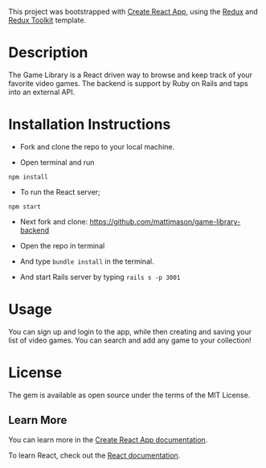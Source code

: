 This project was bootstrapped with [Create React App](https://github.com/facebook/create-react-app), using the [Redux](https://redux.js.org/) and [Redux Toolkit](https://redux-toolkit.js.org/) template.

# Description

The Game Library is a React driven way to browse and keep track of your favorite video games. The backend is support by Ruby on Rails and taps into an external API.
# Installation Instructions

- Fork and clone the repo to your local machine.

- Open terminal and run

`npm install`

- To run the React server;

`npm start`

- Next fork and clone: https://github.com/mattjmason/game-library-backend

- Open the repo in terminal

- And type `bundle install` in the terminal.

- And start Rails server by typing `rails s -p 3001`

# Usage

You can sign up and login to the app, while then creating and saving your list of video games. You can search and add any game to your collection! 

# License

The gem is available as open source under the terms of the MIT License.

## Learn More

You can learn more in the [Create React App documentation](https://facebook.github.io/create-react-app/docs/getting-started).

To learn React, check out the [React documentation](https://reactjs.org/).